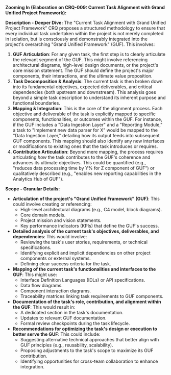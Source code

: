 **Zooming In (Elaboration on CRQ-009: Current Task Alignment with Grand Unified Project Framework):**

**Description - Deeper Dive:**
The "Current Task Alignment with Grand Unified Project Framework" CRQ proposes a structured methodology to ensure that every individual task undertaken within the project is not merely completed in isolation, but is consciously and demonstrably integrated into the project's overarching "Grand Unified Framework" (GUF). This involves:
1.  **GUF Articulation**: For any given task, the first step is to clearly articulate the relevant segment of the GUF. This might involve referencing architectural diagrams, high-level design documents, or the project's core mission statement. The GUF should define the project's major components, their interactions, and the ultimate value proposition.
2.  **Task Decomposition & Analysis**: The current task is then broken down into its fundamental objectives, expected deliverables, and critical dependencies (both upstream and downstream). This analysis goes beyond a simple task description to understand its inherent purpose and functional boundaries.
3.  **Mapping & Integration**: This is the core of the alignment process. Each objective and deliverable of the task is explicitly mapped to specific components, functionalities, or outcomes within the GUF. For instance, if the GUF includes a "Data Ingestion Layer" and a "Reporting Module," a task to "Implement new data parser for X" would be mapped to the "Data Ingestion Layer," detailing how its output feeds into subsequent GUF components. This mapping should also identify any new interfaces or modifications to existing ones that the task introduces or requires.
4.  **Contribution Articulation**: Beyond mere mapping, the process requires articulating *how* the task contributes to the GUF's coherence and advances its ultimate objectives. This could be quantified (e.g., "reduces data processing time by Y% for Z component of GUF") or qualitatively described (e.g., "enables new reporting capabilities in the Analytics Hub of GUF").

**Scope - Granular Details:**
*   **Articulation of the project's "Grand Unified Framework" (GUF)**: This could involve creating or referencing:
    *   High-level architectural diagrams (e.g., C4 model, block diagrams).
    *   Core domain models.
    *   Project mission and vision statements.
    *   Key performance indicators (KPIs) that define the GUF's success.
*   **Detailed analysis of the current task's objectives, deliverables, and dependencies**: This would involve:
    *   Reviewing the task's user stories, requirements, or technical specifications.
    *   Identifying explicit and implicit dependencies on other project components or external systems.
    *   Defining clear success criteria for the task.
*   **Mapping of the current task's functionalities and interfaces to the GUF**: This might use:
    *   Interface Definition Languages (IDLs) or API specifications.
    *   Data flow diagrams.
    *   Component interaction diagrams.
    *   Traceability matrices linking task requirements to GUF components.
*   **Documentation of the task's role, contribution, and alignment within the GUF**: This would result in:
    *   A dedicated section in the task's documentation.
    *   Updates to relevant GUF documentation.
    *   Formal review checkpoints during the task lifecycle.
*   **Recommendations for optimizing the task's design or execution to better serve the GUF**: This could include:
    *   Suggesting alternative technical approaches that better align with GUF principles (e.g., reusability, scalability).
    *   Proposing adjustments to the task's scope to maximize its GUF contribution.
    *   Identifying opportunities for cross-team collaboration to enhance integration.
